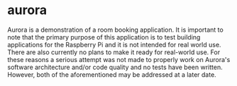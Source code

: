# aurora

Aurora is a demonstration of a room booking application. It is important to note
that the primary purpose of this application is to test building applications
for the Raspberry Pi and it is not intended for real world use. There are also
currently no plans to make it ready for real-world use. For these reasons a
serious attempt was not made to properly work on Aurora's software architecture
and/or code quality and no tests have been written. However, both of the
aforementioned may be addressed at a later date.

